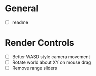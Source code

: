 # General
- [ ] readme

# Render Controls
- [ ] Better WASD style camera movement
- [ ] Rotate world about XY on mouse drag
- [ ] Remove range sliders
